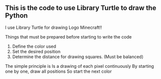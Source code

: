 This is the code to use Library Turtle to draw the Python
---------------------------------------------------------
I use Library Turtle for drawing Logo Minecraft!!

Things that must be prepared before starting to write the code
1. Define the color used
2. Set the desired position
3. Determine the distance for drawing squares. (Must be balanced)

The simple principle is
Is a drawing of each pixel continuously By starting one by one, draw all positions So start the next color
